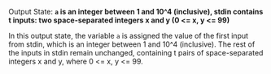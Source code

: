 Output State: **`a` is an integer between 1 and 10^4 (inclusive), stdin contains t inputs: two space-separated integers x and y (0 <= x, y <= 99)**

In this output state, the variable `a` is assigned the value of the first input from stdin, which is an integer between 1 and 10^4 (inclusive). The rest of the inputs in stdin remain unchanged, containing t pairs of space-separated integers x and y, where 0 <= x, y <= 99.